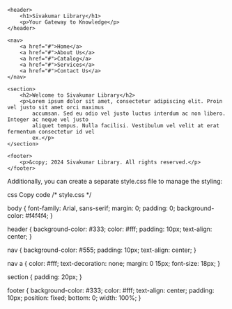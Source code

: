 <!DOCTYPE html>
<html lang="en">

<head>
    <meta charset="UTF-8">
    <meta name="viewport" content="width=device-width, initial-scale=1.0">
    <title>Sivakumar Library</title>
    <link rel="stylesheet" href="style.css">
</head>

<body>

    <header>
        <h1>Sivakumar Library</h1>
        <p>Your Gateway to Knowledge</p>
    </header>

    <nav>
        <a href="#">Home</a>
        <a href="#">About Us</a>
        <a href="#">Catalog</a>
        <a href="#">Services</a>
        <a href="#">Contact Us</a>
    </nav>

    <section>
        <h2>Welcome to Sivakumar Library</h2>
        <p>Lorem ipsum dolor sit amet, consectetur adipiscing elit. Proin vel justo sit amet orci maximus
            accumsan. Sed eu odio vel justo luctus interdum ac non libero. Integer ac neque vel justo
            aliquet tempus. Nulla facilisi. Vestibulum vel velit at erat fermentum consectetur id vel
            ex.</p>
    </section>

    <footer>
        <p>&copy; 2024 Sivakumar Library. All rights reserved.</p>
    </footer>

</body>

</html>
Additionally, you can create a separate style.css file to manage the styling:

css
Copy code
/* style.css */

body {
    font-family: Arial, sans-serif;
    margin: 0;
    padding: 0;
    background-color: #f4f4f4;
}

header {
    background-color: #333;
    color: #fff;
    padding: 10px;
    text-align: center;
}

nav {
    background-color: #555;
    padding: 10px;
    text-align: center;
}

nav a {
    color: #fff;
    text-decoration: none;
    margin: 0 15px;
    font-size: 18px;
}

section {
    padding: 20px;
}

footer {
    background-color: #333;
    color: #fff;
    text-align: center;
    padding: 10px;
    position: fixed;
    bottom: 0;
    width: 100%;
}
